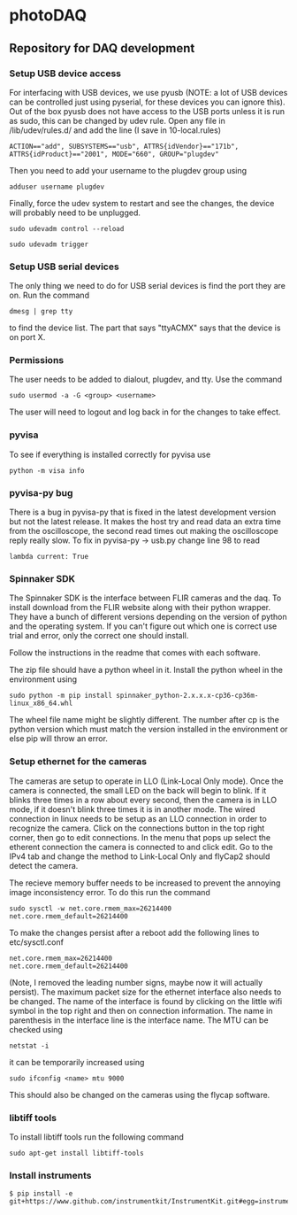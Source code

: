 # photoDAQ

## Repository for DAQ development

### Setup USB device access

For interfacing with USB devices, we use pyusb (NOTE: a lot of USB devices can be controlled just using pyserial, for these devices you can ignore this). 
Out of the box pyusb does not have access to the USB ports unless it is run as sudo, this can be changed by udev rule.
Open any file in /lib/udev/rules.d/ and add the line (I save in 10-local.rules)
```
ACTION=="add", SUBSYSTEMS=="usb", ATTRS{idVendor}=="171b", ATTRS{idProduct}=="2001", MODE="660", GROUP="plugdev"
```
Then you need to add your username to the plugdev group using
```
adduser username plugdev
```
Finally, force the udev system to restart and see the changes, the device will probably need to be unplugged.
```
sudo udevadm control --reload
```
```
sudo udevadm trigger
```

### Setup USB serial devices

The only thing we need to do for USB serial devices is find the port they are on.
Run the command
```
dmesg | grep tty
```
to find the device list. 
The part that says "ttyACMX" says that the device is on port X.

### Permissions

The user needs to be added to dialout, plugdev, and tty. Use the command
```
sudo usermod -a -G <group> <username>
```
The user will need to logout and log back in for the changes to take effect.

### pyvisa

To see if everything is installed correctly for pyvisa use
```
python -m visa info
``` 

### pyvisa-py bug

There is a bug in pyvisa-py that is fixed in the latest development version but not the latest release.
It makes the host try and read data an extra time from the oscilloscope, the second read times out making the oscilloscope reply really slow.
To fix in pyvisa-py -> usb.py change line 98 to read
```
lambda current: True
```

### Spinnaker SDK

The Spinnaker SDK is the interface between FLIR cameras and the daq. To install download from the FLIR website along with their python wrapper. They have a bunch of different versions depending on the version of python and the operating system. If you can't figure out which one is correct use trial and error, only the correct one should install.

Follow the instructions in the readme that comes with each software. 

The zip file should have a python wheel in it. Install the python wheel in the environment using
```
sudo python -m pip install spinnaker_python-2.x.x.x-cp36-cp36m-linux_x86_64.whl
```
The wheel file name might be slightly different. The number after cp is the python version which must match the version installed in the environment or else pip will throw an error. 

### Setup ethernet for the cameras

The cameras are setup to operate in LLO (Link-Local Only mode). Once the camera is connected, the small LED on the back will begin to blink. If it blinks three times in a row about every second, then the camera is in LLO mode, if it doesn't blink three times it is in another mode. The wired connection in linux needs to be setup as an LLO connection in order to recognize the camera. Click on the connections button in the top right corner, then go to edit connections. In the menu that pops up select the etherent connection the camera is connected to and click edit. Go to the IPv4 tab and change the method to Link-Local Only and flyCap2 should detect the camera.

The recieve memory buffer needs to be increased to prevent the annoying image inconsistency error. To do this run the command
```
sudo sysctl -w net.core.rmem_max=26214400 net.core.rmem_default=26214400
```
To make the changes persist after a reboot add the following lines to etc/sysctl.conf
```
net.core.rmem_max=26214400
net.core.rmem_default=26214400
```
(Note, I removed the leading number signs, maybe now it will actually persist). The maximum packet size for the ethernet interface also needs to be changed. The name of the interface is found by clicking on the little wifi symbol in the top right and then on connection information. The name in parenthesis in the interface line is the interface name. The MTU can be checked using 
```
netstat -i
```
it can be temporarily increased using 
```
sudo ifconfig <name> mtu 9000
```
This should also be changed on the cameras using the flycap software.
### libtiff tools
To install libtiff tools run the following command
```
sudo apt-get install libtiff-tools
```
### Install instruments
```
$ pip install -e git+https://www.github.com/instrumentkit/InstrumentKit.git#egg=instrumentkit
```
